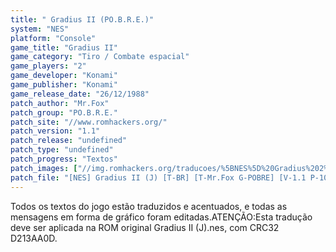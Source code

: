```yaml
---
title: " Gradius II (PO.B.R.E.)"
system: "NES"
platform: "Console"
game_title: "Gradius II"
game_category: "Tiro / Combate espacial"
game_players: "2"
game_developer: "Konami"
game_publisher: "Konami"
game_release_date: "26/12/1988"
patch_author: "Mr.Fox"
patch_group: "PO.B.R.E."
patch_site: "//www.romhackers.org/"
patch_version: "1.1"
patch_release: "undefined"
patch_type: "undefined"
patch_progress: "Textos"
patch_images: ["//img.romhackers.org/traducoes/%5BNES%5D%20Gradius%202%20-%20POBRE%20-%201.png","//img.romhackers.org/traducoes/%5BNES%5D%20Gradius%202%20-%20POBRE%20-%202.png","//img.romhackers.org/traducoes/%5BNES%5D%20Gradius%202%20-%20POBRE%20-%203.png"]
patch_file: "[NES] Gradius II (J) [T-BR] [T-Mr.Fox G-POBRE] [V-1.1 P-100% A-2019].7z"
---
```

Todos os textos do jogo estão traduzidos e acentuados, e todas as mensagens em forma de gráfico foram editadas.ATENÇÃO:Esta tradução deve ser aplicada na ROM original Gradius II (J).nes, com CRC32 D213AA0D.